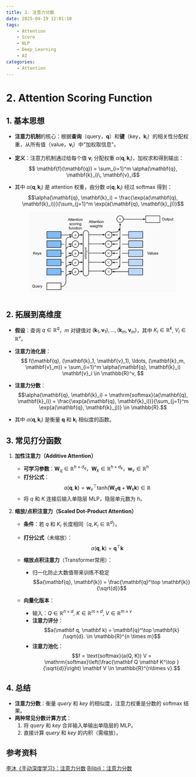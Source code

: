 ```yaml
---
title: 2. 注意力分数
date: 2025-04-19 12:01:10
tags:
    - Attention
    - Score
    - NLP
    - Deep_Learning
    - AI
categories:
    - Attention
---
```

# 2. Attention Scoring Function

## 1. 基本思想

- **注意力机制**的核心：根据**查询**（query，$\mathbf{q}$）和**键**（key，$\mathbf{k}_i$）的相关性分配权重，从所有值（value，$\mathbf{v}_i$）中"加权取信息"。
- **定义**：注意力机制通过给每个值 $\mathbf{v}_i$ 分配权重 $\alpha(\mathbf{q}, \mathbf{k}_i)$，加权求和得到输出：
$$
\mathbf{f}(\mathbf{q}) = \sum_{i=1}^m \alpha(\mathbf{q}, \mathbf{k}_i)\, \mathbf{v}_i​
$$

- 其中 $\alpha(\mathbf{q}, \mathbf{k}_i)$ 是 attention 权重，由分数 $a(\mathbf{q}, \mathbf{k}_i)$ 经过 softmax 得到：
	$$\alpha(\mathbf{q}, \mathbf{k}_i) = \frac{\exp(a(\mathbf{q}, \mathbf{k}_i))}{\sum_{j=1}^m \exp(a(\mathbf{q}, \mathbf{k}_j))}$$
	
	<img src="/images/img/img_Att_scoring.png" width=400 style="display: block; margin: 0 auto;"/>​

## 2. 拓展到高维度
- **假设**：查询 $q \in \mathbb{R}^q$，$m$ 对键值对 $(\mathbf{k}_1, \mathbf{v}_1), \ldots, (\mathbf{k}_m, \mathbf{v}_m)$，其中 $K_i \in \mathbb{R}^k$, $V_i \in \mathbb{R}^v$。
- **注意力池化层**：
  $$
  f(\mathbf{q}, (\mathbf{k}_1, \mathbf{v}_1), \ldots, (\mathbf{k}_m, \mathbf{v}_m)) = \sum_{i=1}^m \alpha(\mathbf{q}, \mathbf{k}_i) \mathbf{v}_i \in \mathbb{R}^v,
  $$
- **注意力分数**：
$$\alpha(\mathbf{q}, \mathbf{k}_i) = \mathrm{softmax}(a(\mathbf{q}, \mathbf{k}_i)) = \frac{\exp(a(\mathbf{q}, \mathbf{k}_i))}{\sum_{j=1}^m \exp(a(\mathbf{q}, \mathbf{k}_j))} \in \mathbb{R}.$$

- 其中 $\alpha(\mathbf{q}, \mathbf{k}_i)$ 是衡量 $\mathbf{q}$ 和 $\mathbf{k}_i$ 相似度的函数。


## 3. 常见打分函数

1. **加性注意力（Additive Attention）**
	- **可学习参数**：$\mathbf{W}_q \in \mathbb{R}^{h \times d_q}$，$\mathbf{W}_k \in \mathbb{R}^{h \times d_k}$，$\mathbf{w}_v \in \mathbb{R}^{h}$
	- **打分公式**：
	  $$a(\mathbf q, \mathbf k) = \mathbf w_v^\top \text{tanh}(\mathbf W_q\mathbf q + \mathbf W_k \mathbf k) \in \mathbb{R}$$
	- 将 $q$ 和 $K$ 连接后输入单隐层 MLP，隐层单元数为 $h$。

2. **缩放/点积注意力（Scaled Dot-Product Attention）**
	- **条件**：若 $q$ 和 $K_i$ 长度相同（$q, K_i \in \mathbb{R}^d$）。
	- **打分公式**（未缩放）：
		$$a(\mathbf{q}, \mathbf{k}) = \mathbf{q}^\top \mathbf{k}$$

	- **缩放点积注意力**（Transformer常用）：
		- 归一化防止大数值带来训练不稳定
	    $$a(\mathbf{q}, \mathbf{k}) = \frac{\mathbf{q}^\top \mathbf{k}}{\sqrt{d}}$$

	    
	- **向量化版本**：
		- 输入：$Q \in \mathbb{R}^{n \times d}$, $K \in \mathbb{R}^{m \times d}$, $V \in \mathbb{R}^{m \times v}$
		- **注意力评分**：
		$$a(\mathbf q, \mathbf k) = \mathbf{q}^\top \mathbf{k}  /\sqrt{d}. \in \mathbb{R}^{n \times m}$$
		- **注意力池化**：
	    $$f = \text{softmax}(a(Q, K)) V = \mathrm{softmax}\left(\frac{\mathbf Q \mathbf K^\top }{\sqrt{d}}\right) \mathbf V \in \mathbb{R}^{n\times v}.$$

## 4. 总结

- **注意力分数**：衡量 $query$ 和 $key$ 的相似度，注意力权重是分数的 softmax 结果。
- **两种常见分数计算方式**：
	1. 将 $query$ 和 $key$ 合并输入单输出单隐层的 MLP。
	2. 直接计算 $query$ 和 $key$ 的内积（需缩放）。


## 参考资料

[李沐《手动深度学习》：注意力分数](https://zh.d2l.ai/chapter_attention-mechanisms/attention-scoring-functions.html)
[Bilibili：注意力分数](https://www.bilibili.com/video/BV1Tb4y167rb/)
